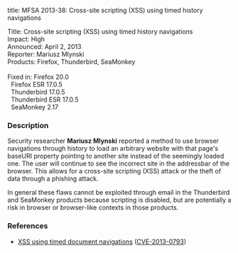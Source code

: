 title: MFSA 2013-38:  Cross-site scripting (XSS) using timed history navigations

<p>
<span class="label">Title:</span>      Cross-site scripting (XSS) using timed
history navigations<br/>
<span class="label">Impact:</span>     High<br/>
<span class="label">Announced:</span>  April 2, 2013<br/>
<span class="label">Reporter:</span>   Mariusz Mlynski<br/>
<span class="label">Products:</span>   Firefox, Thunderbird, SeaMonkey<br/>
<br/>
<span class="label">Fixed in:</span>   Firefox 20.0<br/>
<span class="label">&#160;</span>      Firefox ESR 17.0.5<br/>
<span class="label">&#160;</span>      Thunderbird 17.0.5<br/>
<span class="label">&#160;</span>      Thunderbird ESR 17.0.5<br/>
<span class="label">&#160;</span>      SeaMonkey 2.17<br/>
</p>


<h3>Description</h3>

<p>Security researcher <strong>Mariusz Mlynski</strong> reported a method to use
browser navigations through history to load an arbitrary website with that
page's baseURI property pointing to another site instead of the seemingly loaded
one. The user will continue to see the incorrect site in the addressbar of the
browser. This allows for a cross-site scripting (XSS) attack or the theft of
data through a phishing attack.
</p>

<p class="note">In general these flaws cannot be exploited through email in the
Thunderbird and SeaMonkey products because scripting is disabled, but are
potentially a risk in browser or browser-like contexts in those products.</p>

<h3>References</h3>

<ul>
  <li><a href="https://bugzilla.mozilla.org/show_bug.cgi?id=803870">
      XSS using timed document navigations</a> (<a href="http://cve.mitre.org/cgi-bin/cvename.cgi?name=CVE-2013-0793" class="ex-ref">CVE-2013-0793</a>)</li>
</ul>



